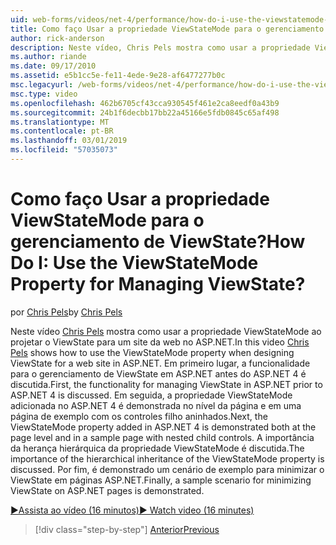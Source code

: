 ```yaml
---
uid: web-forms/videos/net-4/performance/how-do-i-use-the-viewstatemode-property-for-managing-viewstate
title: Como faço Usar a propriedade ViewStateMode para o gerenciamento de ViewState? | Microsoft Docs
author: rick-anderson
description: Neste vídeo, Chris Pels mostra como usar a propriedade ViewStateMode ao projetar o ViewState para um site da web no ASP.NET.
ms.author: riande
ms.date: 09/17/2010
ms.assetid: e5b1cc5e-fe11-4ede-9e28-af6477277b0c
msc.legacyurl: /web-forms/videos/net-4/performance/how-do-i-use-the-viewstatemode-property-for-managing-viewstate
msc.type: video
ms.openlocfilehash: 462b6705cf43cca930545f461e2ca8eedf0a43b9
ms.sourcegitcommit: 24b1f6decbb17bb22a45166e5fdb0845c65af498
ms.translationtype: MT
ms.contentlocale: pt-BR
ms.lasthandoff: 03/01/2019
ms.locfileid: "57035073"
---
```

<a name="how-do-i-use-the-viewstatemode-property-for-managing-viewstate"></a><span data-ttu-id="182ce-104">Como faço Usar a propriedade ViewStateMode para o gerenciamento de ViewState?</span><span class="sxs-lookup"><span data-stu-id="182ce-104">How Do I: Use the ViewStateMode Property for Managing ViewState?</span></span>
====================
<span data-ttu-id="182ce-105">por [Chris Pels](https://twitter.com/chrispels)</span><span class="sxs-lookup"><span data-stu-id="182ce-105">by [Chris Pels](https://twitter.com/chrispels)</span></span>

<span data-ttu-id="182ce-106">Neste vídeo [Chris Pels](http://www.idevtech.com) mostra como usar a propriedade ViewStateMode ao projetar o ViewState para um site da web no ASP.NET.</span><span class="sxs-lookup"><span data-stu-id="182ce-106">In this video [Chris Pels](http://www.idevtech.com) shows how to use the ViewStateMode property when designing ViewState for a web site in ASP.NET.</span></span> <span data-ttu-id="182ce-107">Em primeiro lugar, a funcionalidade para o gerenciamento de ViewState em ASP.NET antes do ASP.NET 4 é discutida.</span><span class="sxs-lookup"><span data-stu-id="182ce-107">First, the functionality for managing ViewState in ASP.NET prior to ASP.NET 4 is discussed.</span></span> <span data-ttu-id="182ce-108">Em seguida, a propriedade ViewStateMode adicionada no ASP.NET 4 é demonstrada no nível da página e em uma página de exemplo com os controles filho aninhados.</span><span class="sxs-lookup"><span data-stu-id="182ce-108">Next, the ViewStateMode property added in ASP.NET 4 is demonstrated both at the page level and in a sample page with nested child controls.</span></span> <span data-ttu-id="182ce-109">A importância da herança hierárquica da propriedade ViewStateMode é discutida.</span><span class="sxs-lookup"><span data-stu-id="182ce-109">The importance of the hierarchical inheritance of the ViewStateMode property is discussed.</span></span> <span data-ttu-id="182ce-110">Por fim, é demonstrado um cenário de exemplo para minimizar o ViewState em páginas ASP.NET.</span><span class="sxs-lookup"><span data-stu-id="182ce-110">Finally, a sample scenario for minimizing ViewState on ASP.NET pages is demonstrated.</span></span>

[<span data-ttu-id="182ce-111">&#9654;Assista ao vídeo (16 minutos)</span><span class="sxs-lookup"><span data-stu-id="182ce-111">&#9654; Watch video (16 minutes)</span></span>](https://channel9.msdn.com/Blogs/ASP-NET-Site-Videos/how-do-i-use-the-viewstatemode-property-for-managing-viewstate)

> [!div class="step-by-step"]
> [<span data-ttu-id="182ce-112">Anterior</span><span class="sxs-lookup"><span data-stu-id="182ce-112">Previous</span></span>](aspnet-4-quick-hit-easy-state-compression.md)
